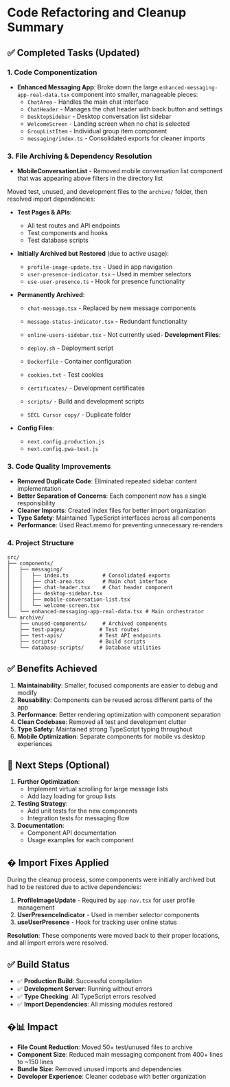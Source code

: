 # Code Refactoring and Cleanup Summary

## ✅ Completed Tasks (Updated)

### 1. Code Componentization

- **Enhanced Messaging App**: Broke down the large `enhanced-messaging-app-real-data.tsx` component into smaller, manageable pieces:
  - `ChatArea` - Handles the main chat interface
  - `ChatHeader` - Manages the chat header with back button and settings
  - `DesktopSidebar` - Desktop conversation list sidebar
  - `WelcomeScreen` - Landing screen when no chat is selected
  - `GroupListItem` - Individual group item component
  - `messaging/index.ts` - Consolidated exports for cleaner imports

### 3. File Archiving & Dependency Resolution

- **MobileConversationList** - Removed mobile conversation list component that was appearing above filters in the directory list

Moved test, unused, and development files to the `archive/` folder, then resolved import dependencies:

- **Test Pages & APIs**:

  - All test routes and API endpoints
  - Test components and hooks
  - Test database scripts

- **Initially Archived but Restored** (due to active usage):

  - `profile-image-update.tsx` - Used in app navigation
  - `user-presence-indicator.tsx` - Used in member selectors
  - `use-user-presence.ts` - Hook for presence functionality

- **Permanently Archived**:

  - `chat-message.tsx` - Replaced by new message components
  - `message-status-indicator.tsx` - Redundant functionality
  - `online-users-sidebar.tsx` - Not currently used- **Development Files**:

  - `deploy.sh` - Deployment script
  - `Dockerfile` - Container configuration
  - `cookies.txt` - Test cookies
  - `certificates/` - Development certificates
  - `scripts/` - Build and development scripts
  - `SECL Cursor copy/` - Duplicate folder

- **Config Files**:
  - `next.config.production.js`
  - `next.config.pwa-test.js`

### 3. Code Quality Improvements

- **Removed Duplicate Code**: Eliminated repeated sidebar content implementation
- **Better Separation of Concerns**: Each component now has a single responsibility
- **Cleaner Imports**: Created index files for better import organization
- **Type Safety**: Maintained TypeScript interfaces across all components
- **Performance**: Used React.memo for preventing unnecessary re-renders

### 4. Project Structure

```
src/
├── components/
│   ├── messaging/
│   │   ├── index.ts           # Consolidated exports
│   │   ├── chat-area.tsx      # Main chat interface
│   │   ├── chat-header.tsx    # Chat header component
│   │   ├── desktop-sidebar.tsx
│   │   ├── mobile-conversation-list.tsx
│   │   └── welcome-screen.tsx
│   └── enhanced-messaging-app-real-data.tsx # Main orchestrator
└── archive/
    ├── unused-components/     # Archived components
    ├── test-pages/           # Test routes
    ├── test-apis/            # Test API endpoints
    ├── scripts/              # Build scripts
    └── database-scripts/     # Database utilities
```

## ✅ Benefits Achieved

1. **Maintainability**: Smaller, focused components are easier to debug and modify
2. **Reusability**: Components can be reused across different parts of the app
3. **Performance**: Better rendering optimization with component separation
4. **Clean Codebase**: Removed all test and development clutter
5. **Type Safety**: Maintained strong TypeScript typing throughout
6. **Mobile Optimization**: Separate components for mobile vs desktop experiences

## 🎯 Next Steps (Optional)

1. **Further Optimization**:
   - Implement virtual scrolling for large message lists
   - Add lazy loading for group lists
2. **Testing Strategy**:
   - Add unit tests for the new components
   - Integration tests for messaging flow
3. **Documentation**:
   - Component API documentation
   - Usage examples for each component

## � Import Fixes Applied

During the cleanup process, some components were initially archived but had to be restored due to active dependencies:

1. **ProfileImageUpdate** - Required by `app-nav.tsx` for user profile management
2. **UserPresenceIndicator** - Used in member selector components
3. **useUserPresence** - Hook for tracking user online status

**Resolution**: These components were moved back to their proper locations, and all import errors were resolved.

## ✅ Build Status

- ✅ **Production Build**: Successful compilation
- ✅ **Development Server**: Running without errors
- ✅ **Type Checking**: All TypeScript errors resolved
- ✅ **Import Dependencies**: All missing modules restored

## �📊 Impact

- **File Count Reduction**: Moved 50+ test/unused files to archive
- **Component Size**: Reduced main messaging component from 400+ lines to ~150 lines
- **Bundle Size**: Removed unused imports and dependencies
- **Developer Experience**: Cleaner codebase with better organization
